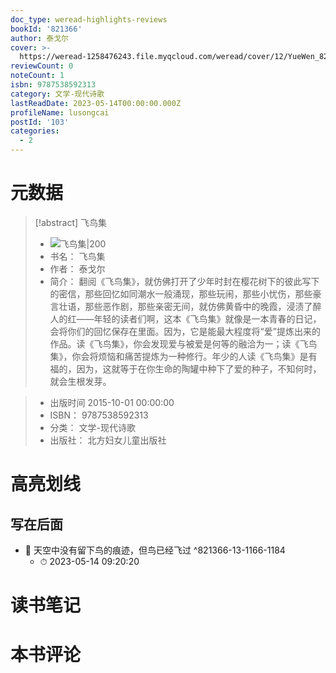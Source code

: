 ```yaml
---
doc_type: weread-highlights-reviews
bookId: '821366'
author: 泰戈尔
cover: >-
  https://weread-1258476243.file.myqcloud.com/weread/cover/12/YueWen_821366/t7_YueWen_821366.jpg
reviewCount: 0
noteCount: 1
isbn: 9787538592313
category: 文学-现代诗歌
lastReadDate: 2023-05-14T00:00:00.000Z
profileName: lusongcai
postId: '103'
categories:
  - 2
---
```

# 元数据
> [!abstract] 飞鸟集
> - ![ 飞鸟集|200](https://weread-1258476243.file.myqcloud.com/weread/cover/12/YueWen_821366/t7_YueWen_821366.jpg)
> - 书名： 飞鸟集
> - 作者： 泰戈尔
> - 简介：     翻阅《飞鸟集》，就仿佛打开了少年时封在樱花树下的彼此写下的密信，那些回忆如同潮水一般涌现，那些玩闹，那些小忧伤，那些豪言壮语，那些恶作剧，那些亲密无间，就仿佛黄昏中的晚霞，浸渍了醉人的红——年轻的读者们啊，这本《飞鸟集》就像是一本青春的日记，会将你们的回忆保存在里面。因为，它是能最大程度将“爱”提炼出来的作品。读《飞鸟集》，你会发现爱与被爱是何等的融洽为一；读《飞鸟集》，你会将烦恼和痛苦提炼为一种修行。年少的人读《飞鸟集》是有福的，因为，这就等于在你生命的陶罐中种下了爱的种子，不知何时，就会生根发芽。

> - 出版时间 2015-10-01 00:00:00
> - ISBN： 9787538592313
> - 分类： 文学-现代诗歌
> - 出版社： 北方妇女儿童出版社

# 高亮划线

## 写在后面


- 📌 天空中没有留下鸟的痕迹，但鸟已经飞过 ^821366-13-1166-1184
    - ⏱ 2023-05-14 09:20:20 
# 读书笔记

# 本书评论
